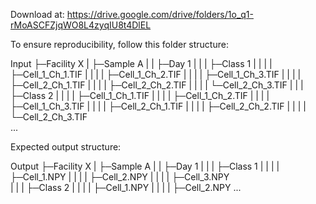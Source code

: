 Download at: https://drive.google.com/drive/folders/1o_q1-rMoASCFZjqWO8L4zyqIU8t4DlEL

To ensure reproducibility, follow this folder structure:

Input
    ├─Facility X
    |    ├─Sample A
    |    |    ├─Day 1
    |    |    |    ├─Class 1
    |    |    |    |    ├─Cell_1_Ch_1.TIF
    |    |    |    |    ├─Cell_1_Ch_2.TIF
    |    |    |    |    ├─Cell_1_Ch_3.TIF
    |    |    |    |    ├─Cell_2_Ch_1.TIF
    |    |    |    |    ├─Cell_2_Ch_2.TIF
    |    |    |    |    └─Cell_2_Ch_3.TIF
    |    |    |    ├─Class 2
    |    |    |    |    ├─Cell_1_Ch_1.TIF
    |    |    |    |    ├─Cell_1_Ch_2.TIF
    |    |    |    |    ├─Cell_1_Ch_3.TIF
    |    |    |    |    ├─Cell_2_Ch_1.TIF
    |    |    |    |    ├─Cell_2_Ch_2.TIF
    |    |    |    |    └─Cell_2_Ch_3.TIF	
...



Expected output structure:

Output
    ├─Facility X
    |    ├─Sample A
    |    |    ├─Day 1
    |    |    |    ├─Class 1
    |    |    |    |    ├─Cell_1.NPY
    |    |    |    |    ├─Cell_2.NPY
    |    |    |    |    ├─Cell_3.NPY   
    |    |    |    ├─Class 2
    |    |    |    |    ├─Cell_1.NPY
    |    |    |    |    ├─Cell_2.NPY
...